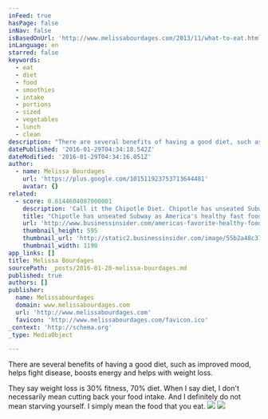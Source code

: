 ```yaml
---
inFeed: true
hasPage: false
inNav: false
isBasedOnUrl: 'http://www.melissabourdages.com/2013/11/what-to-eat.html'
inLanguage: en
starred: false
keywords:
  - eat
  - diet
  - food
  - smoothies
  - intake
  - portions
  - sized
  - vegetables
  - lunch
  - clean
description: "There are several benefits of having a good diet, such as improved mood, helps fight disease, boosts energy and helps with weight loss. They say weight loss is 30% fitness, 70% diet. When I say diet, I don't necessarily mean cutting back your food intake. And I definitely do not mean starving yourself."
datePublished: '2016-01-29T04:34:18.542Z'
dateModified: '2016-01-29T04:34:16.051Z'
author:
  - name: Melissa Bourdages
    url: 'https://plus.google.com/101511923753713644481'
    avatar: {}
related:
  - score: 0.6144604087000001
    description: 'Call it the Chipotle Diet. Chipotle has unseated Subway as the healthy fast food of choice, with people across the internet heralding the positive effects of eating at the burrito chain. One California man found fame by eating Chipotle for several months and retaining a bodybuilder physique.'
    title: "Chipotle has unseated Subway as America's healthy fast food of choice"
    url: 'http://www.businessinsider.com/americas-favorite-healthy-food-is-chipotle-2015-7'
    thumbnail_height: 595
    thumbnail_url: 'http://static2.businessinsider.com/image/55b2a48c371d2277018b987c-1190-625/chipotle-has-unseated-subway-as-americas-healthy-fast-food-of-choice.jpg'
    thumbnail_width: 1190
app_links: []
title: Melissa Bourdages
sourcePath: _posts/2016-01-20-melissa-bourdages.md
published: true
authors: []
publisher:
  name: Melissabourdages
  domain: www.melissabourdages.com
  url: 'http://www.melissabourdages.com'
  favicon: 'http://www.melissabourdages.com/favicon.ico'
_context: 'http://schema.org'
_type: MediaObject

---
```

There are several benefits of having a good diet, such as improved mood, helps fight disease, boosts energy and helps with weight loss.

They say weight loss is 30% fitness, 70% diet. When I say diet, I don't necessarily mean cutting back your food intake. And I definitely do not mean starving yourself. I simply mean the food that you eat.
![](https://s3-us-west-2.amazonaws.com/the-grid-img/p/57c8a684aac83d069a7e2d5853b7d18b3fc254b7.jpg)
![](https://s3-us-west-2.amazonaws.com/the-grid-img/p/5494a9bd60d9426a1a76f89038520221528762cf.jpg)